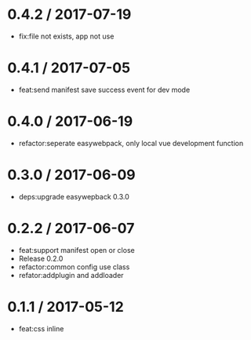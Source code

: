 
0.4.2 / 2017-07-19
==================

  * fix:file not exists, app not use

0.4.1 / 2017-07-05
==================

  * feat:send manifest save success event for dev mode

0.4.0 / 2017-06-19
==================

  * refactor:seperate easywebpack, only local vue development function

0.3.0 / 2017-06-09
==================

  * deps:upgrade easywepback 0.3.0

0.2.2 / 2017-06-07
==================

  * feat:support manifest open or close
  * Release 0.2.0
  * refactor:common config use class
  * refator:addplugin and addloader

0.1.1 / 2017-05-12
==================

  * feat:css inline
